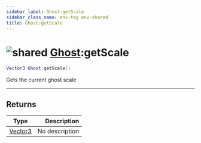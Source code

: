 ```yaml
---
sidebar_label: Ghost:getScale
sidebar_class_name: env-tag env-shared
title: Ghost:getScale
---
```


# <img src='/img/wiki/shared.png' alt='shared' classname='env-tag' /> [Ghost](../ghost/README.md):getScale

```lua
Vector3 Ghost:getScale()
```

Gets the current ghost scale<br/>

-----------------
## Returns

| Type   | Description |
| ------ | ----------: |
| [Vector3](../vector3/README.md) | No description |
